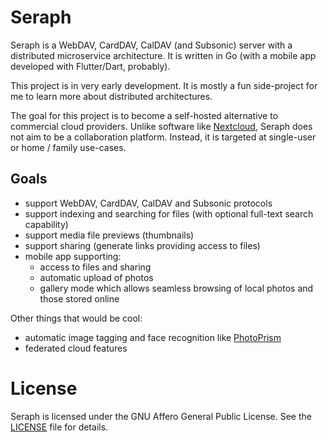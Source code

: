 # Seraph
Seraph is a WebDAV, CardDAV, CalDAV (and Subsonic) server with a distributed microservice architecture. It is written in Go (with a mobile app developed with Flutter/Dart, probably).

This project is in very early development. It is mostly a fun side-project for me to learn more about distributed architectures.

The goal for this project is to become a self-hosted alternative to commercial cloud providers. Unlike software like [Nextcloud](https://nextcloud.com/), Seraph does not aim to be a collaboration platform. Instead, it is targeted at single-user or home / family use-cases.

## Goals

- support WebDAV, CardDAV, CalDAV and Subsonic protocols
- support indexing and searching for files (with optional full-text search capability)
- support media file previews (thumbnails)
- support sharing (generate links providing access to files)
- mobile app supporting:
  - access to files and sharing
  - automatic upload of photos
  - gallery mode which allows seamless browsing of local photos and those stored online


Other things that would be cool:
- automatic image tagging and face recognition like [PhotoPrism](https://www.photoprism.app/)
- federated cloud features


# License
Seraph is licensed under the GNU Affero General Public License. See the [LICENSE](LICENSE) file for details.